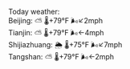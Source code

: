 Today weather:  
Beijing: ⛅️  🌡️+79°F 🌬️↙2mph  
Tianjin: ⛅️  🌡️+79°F 🌬️←4mph  
Shijiazhuang: 🌦 🌡️+75°F 🌬️↙7mph  
Tangshan: ⛅️  🌡️+79°F 🌬️←2mph  
